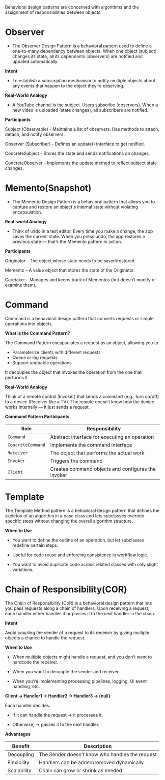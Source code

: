 Behavioral design patterns are concerned with algorithms and the assignment of responsibilities between objects.

# Observer
- The Observer Design Pattern is a behavioral pattern used to define a one-to-many dependency between objects. When one object (subject) changes its state, all its dependents (observers) are notified and updated automatically.

**Intent**
- To establish a subscription mechanism to notify multiple objects about any events that happen to the object they’re observing.

**Real-World Analogy**
- A YouTube channel is the subject. Users subscribe (observers). When a new video is uploaded (state changes), all subscribers are notified.

**Participants**

Subject (Observable) - Maintains a list of observers.
Has methods to attach, detach, and notify observers.

Observer (Subscriber) - Defines an update() interface to get notified.

ConcreteSubject - Stores the state and sends notifications on changes.

ConcreteObserver - Implements the update method to reflect subject state changes.

# Memento(Snapshot)
- The Memento Design Pattern is a behavioral pattern that allows you to capture and restore an object's internal state without violating encapsulation.

**Real-world Analogy**
- Think of undo in a text editor. Every time you make a change, the app saves the current state. When you press undo, the app restores a previous state — that’s the Memento pattern in action.

**Participants**

Originator – The object whose state needs to be saved/restored.

Memento – A value object that stores the state of the Originator.

Caretaker – Manages and keeps track of Mementos (but doesn’t modify or examine them).

# Command
Command is a behavioral design pattern that converts requests or simple operations into objects.

**What is the Command Pattern?**

The Command Pattern encapsulates a request as an object, allowing you to:

- Parameterize clients with different requests
- Queue or log requests
- Support undoable operations

It decouples the object that invokes the operation from the one that performs it.

**Real-World Analogy**

Think of a remote control (Invoker) that sends a command (e.g., turn on/off) to a device (Receiver like a TV). The remote doesn’t know how the device works internally — it just sends a request.

**Command Pattern Participants**

| Role              | Responsibility                                     |
| ----------------- | -------------------------------------------------- |
| `Command`         | Abstract interface for executing an operation      |
| `ConcreteCommand` | Implements the command interface                   |
| `Receiver`        | The object that performs the actual work           |
| `Invoker`         | Triggers the command                               |
| `Client`          | Creates command objects and configures the invoker |

# Template

The Template Method pattern is a behavioral design pattern that defines the skeleton of an algorithm in a base class and lets subclasses override specific steps without changing the overall algorithm structure.

**When to Use**

- You want to define the outline of an operation, but let subclasses redefine certain steps.

- Useful for code reuse and enforcing consistency in workflow logic.

- You want to avoid duplicate code across related classes with only slight variations.

# Chain of Responsibility(COR)

The Chain of Responsibility (CoR) is a behavioral design pattern that lets you pass requests along a chain of handlers. Upon receiving a request, each handler either handles it or passes it to the next handler in the chain.

**Intent**

Avoid coupling the sender of a request to its receiver by giving multiple objects a chance to handle the request.

**When to Use**

- When multiple objects might handle a request, and you don't want to hardcode the receiver.

- When you want to decouple the sender and receiver.

- When you're implementing processing pipelines, logging, UI event handling, etc.

**Client → Handler1 → Handler2 → Handler3 → (null)**

Each handler decides:

- If it can handle the request → it processes it.

- Otherwise, → passes it to the next handler.

**Advantages**

| Benefit     | Description                                 |
| ----------- | ------------------------------------------- |
| Decoupling  | The Sender doesn't know who handles the request |
| Flexibility | Handlers can be added/removed dynamically   |
| Scalability | Chain can grow or shrink as needed          |


